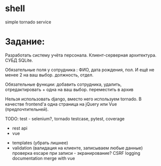 # shell
simple tornado service

# Задание:
Разработать систему учёта персонала. 
Клиент-серверная архитектура. 
СУБД SQLite. 

Обязательные поля у сотрудника : 
    ФИО, 
    дата рождения, 
    пол. 
    И ещё не менее 2 на ваш выбор.
    должность,
    отдел.

Обязательные функции: 
    добавить сотрудника, 
    удалить, 
    отредактировать 
    + одна на ваш выбор.
    переместить в архив

Нельзя использовать django, вместо него используем tornado.
В качестве frontend'а одна страница на jQuery или Vue (предпочтительней).

TODO:
test - selenium?, tornado testcase, pytest, coverage
+ rest api
+ vue
- templates (убрать лишнее)
- validation (валидация на клиенте, записываем любые данные)
проверка escape при записи - экранирование?
CSRF
logging
documentation
merge with vue
